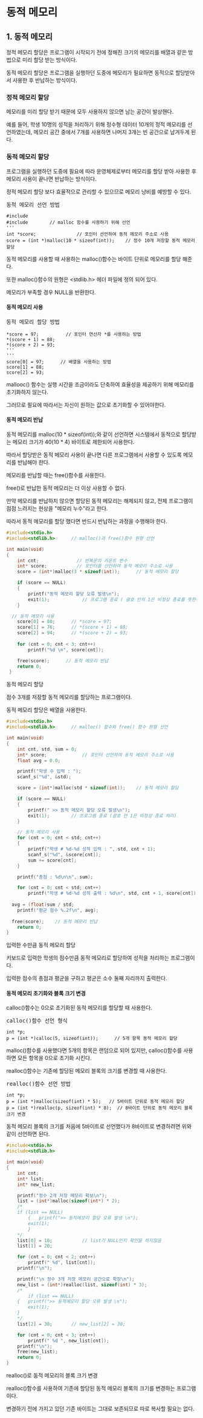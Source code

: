 # 동적 메모리

## 1. 동적 메모리
정적 메모리 할당은 프로그램이 시작되기 전에 정해진 크기의 메모리를 배열과 같은 방법으로 미리 할당 받는 방식이다.

동적 메모리 할당은 프로그램을 실행하던 도중에 메모리가 필요하면 동적으로 할당받아서 사용한 후 반납하는 방식이다.

### 정적 메모리 할당
메모리를 미리 할당 받기 때문에 모두 사용하지 않으면 남는 공간이 발상핸다.

예를 들어, 학생 10명의 성적을 처리하기 위해 정수형 데이터 10개의 정적 메모리를 선언하였는데, 메모리 공간 중에서 7개를 사용하면 나머지 3개는 빈 공간으로 남겨두게 된다.

### 동적 메모리 할당
프로그램을 실행하던 도중에 필요에 따라 운영체제로부터 메모리를 할당 받아 사용한 후 메모리 사용이 끝나면 반납하는 방식이다.

정적 메모리 할당 보다 효율적으로 관리할 수 있으므로 메모리 낭비를 예방할 수 있다.

<pre>동적 메모리 선언 방법
<code>
#include<stdio.h>
#include <stdlib.h>       // malloc 함수를 사용하기 위해 선언
'''
int *score;               // 포인터 선언하여 동적 메모리 주소로 사용
score = (int *)malloc(10 * sizeof(int));    // 정수 10개 저장할 동적 메모리 할당 </code></pre>
동적 메모리를 사용할 때 사용하는 malloc()함수는 바이트 단위로 메모리를 할당 해준다.

또한 malloc()함수의 원형은 <stdlib.h> 헤더 파일에 정의 되어 있다.

메모리가 부족할 경우 NULL을 반환한다. 

#### 동적 메모리 사용
<pre>동적 메모리 할당 방법
<code>
*score = 97;          // 포인터 연산자 *를 사용하는 방법
*(score + 1) = 88;
*(score + 2) = 93;
'''
'''
score[0] = 97;      // 배열을 사용하는 방법
score[1] = 88;
score[2] = 93;        </code></pre>
mallooc() 함수는 실행 시간을 조금이라도 단축하여 효율성을 제공하기 위해 메모리를 초기화하지 않는다. 

그러므로 필요에 따라서는 자신이 원하는 값으로 초기화할 수 있어야한다.

#### 동적 메모리 반납
동적 메모리를 malloc(10 * sizeof(int));와 같이 선언하면 시스템에서 동적으로 할당받는 메모리 크기가 40(10 * 4) 바이트로 제한되어 사용한다.

따라서 할당받은 동적 메모리 사용이 끝나면 다른 프로그램에서 사용할 수 있도록 메모리를 반납해야 한다.

메모리를 반납할 때는 free()함수를 사용한다.

free()로 반납한 동적 메모리는 더 이상 사용할 수 없다.

만약 메모리를 반납하지 않으면 할당된 동적 메모리는 해제되지 않고, 전체 프로그램이 점점 느려지는 현상을 "메모리 누수"라고 한다.

따라서 동적 메모리를 할당 했다면 반드시 반납하는 과정을 수행해야 한다.

```c
#include<stdio.h>
#include<stdlib.h>      // malloc()과 free()함수 원형 선언

int main(void)
{
	int cnt;              // 반복문의 카운트 변수
	int* score;           // 포인터를 선언하여 동적 메모리 주소로 사용
	score = (int*)malloc(3 * sizeof(int));		// 동적 메모리 할당	

	if (score == NULL)
	{
		printf("동적 메모리 할당 오류 발생\n");
		exit(1);			// 프로그램 종료 ( 괄호 안의 1은 비정상 종료를 뜻한다)
	}

  // 동적 메모리 사용  
	score[0] = 80;		// *score = 97;
	score[1] = 76;		// *(score + 1) = 88;
	score[2] = 94;		// *(score + 2) = 93;
	
	for (cnt = 0; cnt < 3; cnt++)
		printf("%d \n", score[cnt]);

	free(score);      // 동적 메모리 반납
	return 0;
 }
 ```
 동적 메모리 할당

점수 3개를 저장할 동적 메모리를 할당하는 프로그램이다.

동적 메모리 할당은 배열을 사용한다.

```c
#include<stdio.h>
#include<stdlib.h>      // malloc() 함수와 free() 함수 원형 선언

int main(void)
{
	int cnt, std, sum = 0;
	int* score;             // 포인터 선언하여 동적 메모리 주소로 사용
	float avg = 0.0;

	printf("학생 수 입력 : ");
	scanf_s("%d", &std);

	score = (int*)malloc(std * sizeof(int));    // 동적 메모리 할당

	if (score == NULL)
	{
		printf(" >> 동적 메모리 할당 오류 발생\n");
		exit(1);        // 프로그램 종료 (괄호 안 1은 비정상 종료 의미)
	}

    // 동적 메모리 사용
	for (cnt = 0; cnt < std; cnt++)
	{
		printf("학생 # %d-%d 성적 입력 : ", std, cnt + 1);
		scanf_s("%d", &score[cnt]);
		sum += score[cnt];
	}

	printf("총점 : %d\n\n", sum);

	for (cnt = 0; cnt < std; cnt++)
		printf("학생 # %d-%d 성적 출력 : %d\n", std, cnt + 1, score[cnt]);
	
  avg = (float)sum / std;
	printf("평균 점수 %.2f\n", avg);
	
  free(score);    // 동적 메모리 반납
	return 0;
}
```
입력한 수만큼 동적 메모리 할당

키보드로 입력한 학생의 점수만큼 동적 메모리로 할당하여 성적을 처리하는 프로그램이다.

입력한 점수의 총점과 평균을 구하고 평균은 소수 둘째 자리까지 출력한다.

#### 동적 메모리 초기화와 블록 크기 변경
calloc()함수는 0으로 초기화된 동적 메모리를 할당할 때 사용한다.

<pre>calloc()함수 선언 형식
<code>
int *p;
p = (int *)calloc(5, sizeof(int));      // 5개 항목 동적 메모리 할당 </code></pre>
malloc()함수를 사용했다면 5개의 항목은 랜덤으로 되어 있지만, calloc()함수를 사용하면 모든 항목을 0으로 초기화 시킨다.

realloc()함수는 기존에 할당된 메모리 블록의 크기를 변경할 때 사용한다. 

<pre>realloc()함수 선언 방법
<code>
int *p;
p = (int *)malloc(sizeof(int) * 5);   // 5바이트 단위로 동적 메모리 할당
p = (int *)realloc(p, sizeof(int) * 8);  // 8바이트 단위로 동적 메모리 블록 크기 변경 </code></pre>
동적 메모리 블록의 크기를 처음에 5바이트로 선언했다가 8바이트로 변경하려면 위와 같이 선언하면 된다.

```c
#include<stdio.h>
#include<stdlib.h>    

int main(void)
{
	int cnt;
	int* list;
	int* new_list;

	printf("정수 2개 저장 메모리 확보\n");
	list = (int*)malloc(sizeof(int*) * 2);
	/*
	if (list == NULL)
		{	printf(">> 동적메모리 할당 오류 발생 \n");
		exit(1);
		}		
	*/
	list[0] = 10;			// list가 NULL인지 확인을 하지않음
	list[1] = 20;

	for (cnt = 0; cnt < 2; cnt++)
		printf(" %d", list[cnt]);
	printf("\n");

	printf("\n 정수 3개 저장 메모리 공간으로 확장\n");
	new_list = (int*)realloc(list, sizeof(int) * 3);
	/*
		if (list == NULL)
	{	printf(">> 동적메모리 할당 오류 발생 \n");
		exit(1);
	}
	*/
	list[2] = 30;		// new_list[2] = 30;

	for (cnt = 0; cnt < 3; cnt++)
		printf(" %d ", new_list[cnt]);
	printf("\n");
	free(new_list);
	return 0;
}
```
realloc()로 동적 메모리의 블록 크기 변경

realloc()함수를 사용하여 기존에 할당된 동적 메모리 블록의 크기를 변경하는 프로그램이다.

변경하기 전에 가지고 있던 기존 바이트는 그대로 보존되므로 따로 복사할 필요는 없다.
